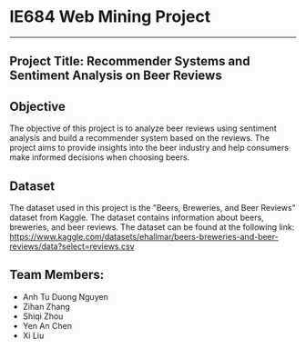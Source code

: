 # IE684 Web Mining Project
___

## Project Title: Recommender Systems and Sentiment Analysis on Beer Reviews

## Objective
The objective of this project is to analyze beer reviews using sentiment analysis and build a recommender system based on the reviews. The project aims to provide insights into the beer industry and help consumers make informed decisions when choosing beers.

## Dataset
The dataset used in this project is the "Beers, Breweries, and Beer Reviews" dataset from Kaggle. The dataset contains information about beers, breweries, and beer reviews. The dataset can be found at the following link:
https://www.kaggle.com/datasets/ehallmar/beers-breweries-and-beer-reviews/data?select=reviews.csv

## Team Members:
* Anh Tu Duong Nguyen
* Zihan Zhang
* Shiqi Zhou
* Yen An Chen
* Xi Liu